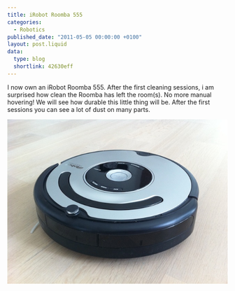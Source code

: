 ```yaml
---
title: iRobot Roomba 555
categories:
  - Robotics
published_date: "2011-05-05 00:00:00 +0100"
layout: post.liquid
data:
  type: blog
  shortlink: 42630eff
---
```

I now own an iRobot Roomba 555. After the first cleaning sessions, i am surprised how clean the Roomba has left the room(s).
No more manual hovering! We will see how durable this little thing will be. After the first sessions you can see a lot of dust on many parts.

<!-- more -->

![Roomba 555](roomba555.jpg)
